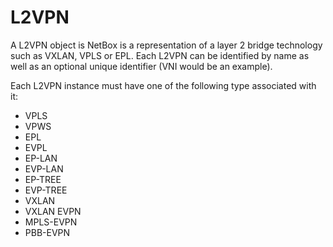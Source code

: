 # L2VPN

A L2VPN object is NetBox is a representation of a layer 2 bridge technology such as VXLAN, VPLS or EPL.  Each L2VPN can be identified by name as well as an optional unique identifier (VNI would be an example).

Each L2VPN instance must have one of the following type associated with it:

* VPLS
* VPWS
* EPL
* EVPL
* EP-LAN
* EVP-LAN
* EP-TREE
* EVP-TREE
* VXLAN
* VXLAN EVPN
* MPLS-EVPN
* PBB-EVPN

